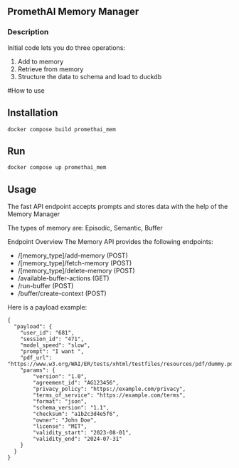## PromethAI Memory Manager



### Description


Initial code lets you do three operations:

1. Add to memory
2. Retrieve from memory
3. Structure the data to schema and load to duckdb

#How to use

## Installation

```docker compose build promethai_mem   ```

## Run

```docker compose up promethai_mem   ```


## Usage

The fast API endpoint accepts prompts and stores data with the help of the Memory Manager

The types of memory are: Episodic, Semantic, Buffer

Endpoint Overview
The Memory API provides the following endpoints:

- /[memory_type]/add-memory (POST)
- /[memory_type]/fetch-memory (POST)
- /[memory_type]/delete-memory (POST)
- /available-buffer-actions (GET)
- /run-buffer (POST)
- /buffer/create-context (POST)

Here is a payload example:

```
{
  "payload": {
    "user_id": "681",
    "session_id": "471",
    "model_speed": "slow",
    "prompt": "I want ",
    "pdf_url": "https://www.w3.org/WAI/ER/tests/xhtml/testfiles/resources/pdf/dummy.pdf",
    "params": {
        "version": "1.0",
        "agreement_id": "AG123456",
        "privacy_policy": "https://example.com/privacy",
        "terms_of_service": "https://example.com/terms",
        "format": "json",
        "schema_version": "1.1",
        "checksum": "a1b2c3d4e5f6",
        "owner": "John Doe",
        "license": "MIT",
        "validity_start": "2023-08-01",
        "validity_end": "2024-07-31"
    }
  }
}
```